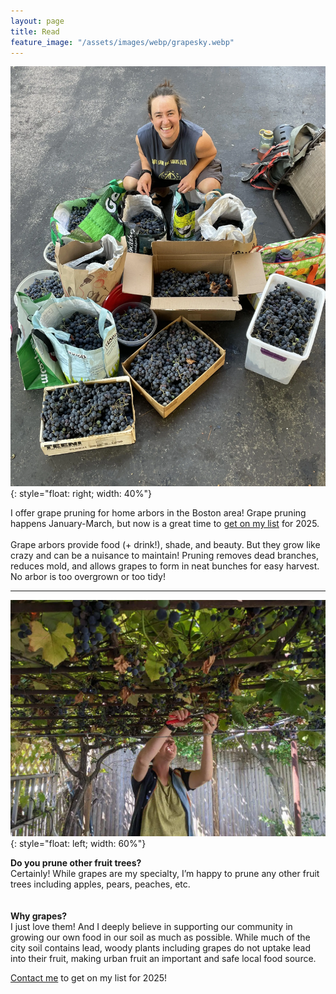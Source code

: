 ```yaml
---
layout: page
title: Read
feature_image: "/assets/images/webp/grapesky.webp"
---
```


![](/assets/images/webp/mograpebags.webp){: style="float: right; width: 40%"}

I offer grape pruning for home arbors in the Boston area! Grape pruning happens January-March, but now is a great time to [get on my list](https://mokatzchristy.com/contact.html) for 2025.\
\
Grape arbors provide food (+ drink!), shade, and beauty. But they grow like crazy and can be a nuisance to maintain! Pruning removes dead branches, reduces mold, and allows grapes to form in neat bunches for easy harvest. No arbor is too overgrown or too tidy!

---

![](/assets/images/webp/image000002.webp){: style="float: left; width: 60%"}

**Do you prune other fruit trees?**\
Certainly! While grapes are my specialty, I’m happy to prune any other fruit trees including apples, pears, peaches, etc.
\
\
\
**Why grapes?**\
I just love them! And I deeply believe in supporting our community in growing our own food in our soil as much as possible. While much of the city soil contains lead, woody plants including grapes do not uptake lead into their fruit, making urban fruit an important and safe local food source.

[Contact me](https://mokatzchristy.com/contact.html) to get on my list for 2025!
